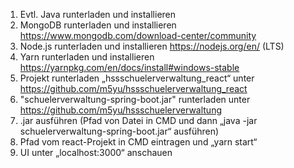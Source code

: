 1.	Evtl. Java runterladen und installieren
2.	MongoDB runterladen und installieren https://www.mongodb.com/download-center/community
3.	Node.js runterladen und installieren https://nodejs.org/en/ (LTS)
4.	Yarn runterladen und installieren https://yarnpkg.com/en/docs/install#windows-stable
5.	Projekt runterladen „hssschuelerverwaltung_react“ unter https://github.com/m5yu/hssschuelerverwaltung_react
6.	"schuelerverwaltung-spring-boot.jar" runterladen unter https://github.com/m5yu/hssschuelerverwaltung
7.	.jar ausführen (Pfad von Datei in CMD und dann „java -jar schuelerverwaltung-spring-boot.jar“ ausführen)
8.	Pfad vom react-Projekt in CMD eintragen und „yarn start“
9.	UI unter „localhost:3000“ anschauen
